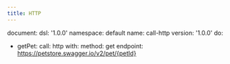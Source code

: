 ```yaml
---
title: HTTP
---
```

document:
  dsl: '1.0.0'
  namespace: default
  name: call-http
  version: '1.0.0'
do:
- getPet:
    call: http
    with:
      method: get
      endpoint: https://petstore.swagger.io/v2/pet/{petId}
